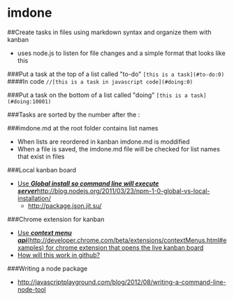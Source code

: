 imdone
==========

##Create tasks in files using markdown syntax and organize them with kanban
- uses node.js to listen for file changes and a simple format that looks like this
  
###Put a task at the top of a list called "to-do"
   `[this is a task](#to-do:0)`
####In code
   `//[this is a task in javascript code](#doing:0)`

###Put a task on the bottom of a list called "doing"
   `[this is a task](#doing:10001)`

###Tasks are sorted by the number after the :

###imdone.md at the root folder contains list names
- When lists are reordered in kanban imdone.md is moddified
- When a file is saved, the imdone.md file will be checked for list names that exist in files

###Local kanban board 
- [Use ***Global install so command line will execute server***<http://blog.nodejs.org/2011/03/23/npm-1-0-global-vs-local-installation/>](#doing?t0)
   - <http://package.json.jit.su/>


###Chrome extension for kanban 
- [Use ***context menu api***(<http://developer.chrome.com/beta/extensions/contextMenus.html#examples>) for chrome extension that opens the live kanban board](#doing?t0)
- [How will this work in github?](#doing?t0)

###Writing a node package
- <http://javascriptplayground.com/blog/2012/08/writing-a-command-line-node-tool>



